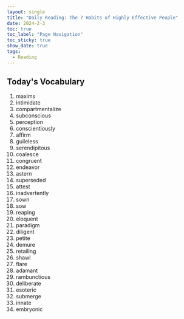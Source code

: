 ```yaml
---
layout: single
title: "Daily Reading: The 7 Habits of Highly Effective People"
date: 2024-2-3
toc: true
toc_label: "Page Navigation"
toc_sticky: true
show_date: true
tags:
  - Reading
---
```


## Today's Vocabulary

1. maxims
2. intimidate
3. compartmentalize
4. subconscious
5. perception
6. conscientiously
7. affirm
8. guileless
9. serendipitous
10. coalesce
11. congruent
12. endeavor
13. astern
14. superseded
15. attest
16. inadvertently
17. sown
18. sow
19. reaping
20. eloquent
21. paradigm
22. diligent
23. petite
24. demure
25. retailing
26. shawl
27. flare
28. adamant
29. rambunctious
30. deliberate
31. esoteric
32. submerge
33. innate
34. embryonic
